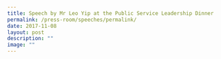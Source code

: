 ```yaml
---
title: Speech by Mr Leo Yip at the Public Service Leadership Dinner
permalink: /press-room/speeches/permalink/
date: 2017-11-08
layout: post
description: ""
image: ""
---
```


